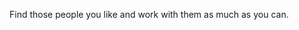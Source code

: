 <span style="color:#000ff;">Find those people you like and work with them as much as you can.</span>